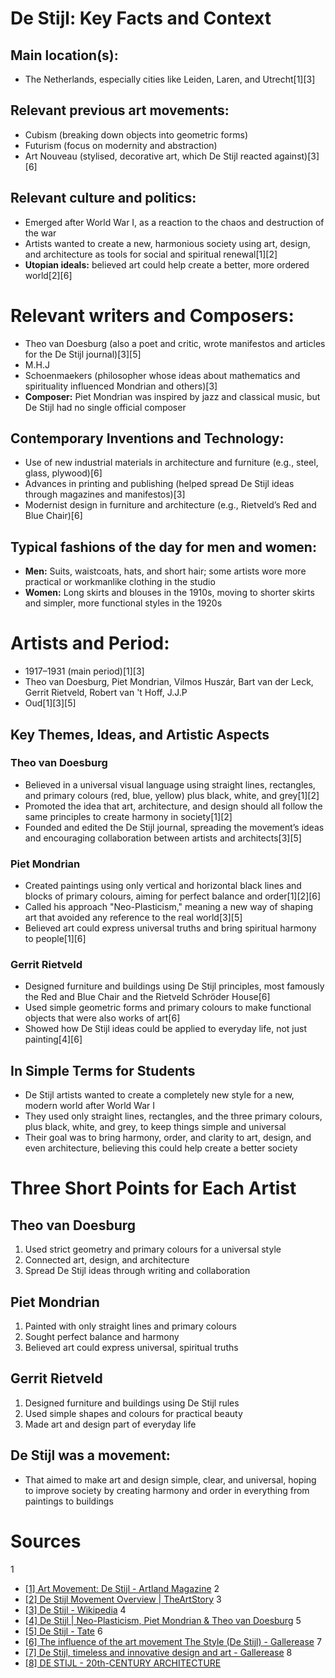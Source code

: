 # De Stijl: Key Facts and Context
## Main location(s):  
- The Netherlands, especially cities like Leiden, Laren, and Utrecht[1][3]
## Relevant previous art movements: 
- Cubism (breaking down objects into geometric forms)
- Futurism (focus on modernity and abstraction)
- Art Nouveau (stylised, decorative art, which De Stijl reacted against)[3][6]
## Relevant culture and politics: 
- Emerged after World War I, as a reaction to the chaos and destruction of the war
- Artists wanted to create a new, harmonious society using art, design, and architecture as tools for social and spiritual renewal[1][2]
- **Utopian ideals:** believed art could help create a better, more ordered world[2][6]
# Relevant writers and Composers:
- Theo van Doesburg (also a poet and critic, wrote manifestos and articles for the De Stijl journal)[3][5]
- M.H.J
- Schoenmaekers (philosopher whose ideas about mathematics and spirituality influenced Mondrian and others)[3]
- **Composer:** Piet Mondrian was inspired by jazz and classical music, but De Stijl had no single official composer
## Contemporary Inventions and Technology: 
- Use of new industrial materials in architecture and furniture (e.g., steel, glass, plywood)[6]
- Advances in printing and publishing (helped spread De Stijl ideas through magazines and manifestos)[3]
- Modernist design in furniture and architecture (e.g., Rietveld’s Red and Blue Chair)[6]
## Typical fashions of the day for men and women:  
- **Men:** Suits, waistcoats, hats, and short hair; some artists wore more practical or workmanlike clothing in the studio
- **Women:**  Long skirts and blouses in the 1910s, moving to shorter skirts and simpler, more functional styles in the 1920s
# Artists and Period:  
- 1917–1931 (main period)[1][3]
- Theo van Doesburg, Piet Mondrian, Vilmos Huszár, Bart van der Leck, Gerrit Rietveld, Robert van 't Hoff, J.J.P
- Oud[1][3][5]
## Key Themes, Ideas, and Artistic Aspects
### Theo van Doesburg
- Believed in a universal visual language using straight lines, rectangles, and primary colours (red, blue, yellow) plus black, white, and grey[1][2]
- Promoted the idea that art, architecture, and design should all follow the same principles to create harmony in society[1][2]
- Founded and edited the De Stijl journal, spreading the movement’s ideas and encouraging collaboration between artists and architects[3][5]
### Piet Mondrian
- Created paintings using only vertical and horizontal black lines and blocks of primary colours, aiming for perfect balance and order[1][2][6]
- Called his approach "Neo-Plasticism," meaning a new way of shaping art that avoided any reference to the real world[3][5]
- Believed art could express universal truths and bring spiritual harmony to people[1][6]
### Gerrit Rietveld
- Designed furniture and buildings using De Stijl principles, most famously the Red and Blue Chair and the Rietveld Schröder House[6]
- Used simple geometric forms and primary colours to make functional objects that were also works of art[6]
- Showed how De Stijl ideas could be applied to everyday life, not just painting[4][6]
## In Simple Terms for Students
- De Stijl artists wanted to create a completely new style for a new, modern world after World War I
- They used only straight lines, rectangles, and the three primary colours, plus black, white, and grey, to keep things simple and universal
- Their goal was to bring harmony, order, and clarity to art, design, and even architecture, believing this could help create a better society
# Three Short Points for Each Artist
## Theo van Doesburg
1. Used strict geometry and primary colours for a universal style
2. Connected art, design, and architecture
3. Spread De Stijl ideas through writing and collaboration
## Piet Mondrian
1. Painted with only straight lines and primary colours
2. Sought perfect balance and harmony
3. Believed art could express universal, spiritual truths
## Gerrit Rietveld
1. Designed furniture and buildings using De Stijl rules
2. Used simple shapes and colours for practical beauty
3. Made art and design part of everyday life
## De Stijl was a movement: 
- That aimed to make art and design simple, clear, and universal, hoping to improve society by creating harmony and order in everything from paintings to buildings
# Sources
1
- [[1] Art Movement: De Stijl - Artland Magazine](https://magazine.artland.com/art-movement-de-stijl/)
2
- [[2] De Stijl Movement Overview | TheArtStory](https://www.theartstory.org/movement/de-stijl/)
3
- [[3] De Stijl - Wikipedia](https://en.wikipedia.org/wiki/De_Stijl)
4
- [[4] De Stijl | Neo-Plasticism, Piet Mondrian & Theo van Doesburg](https://www.britannica.com/topic/De-Stijl-art)
5
- [[5] De Stijl - Tate](https://www.tate.org.uk/art/art-terms/d/de-stijl)
6
- [[6] The influence of the art movement The Style (De Stijl) - Gallerease](https://static.gallerease.com/en/magazine/articles/the-influence-of-the-art-movement-the-style-de-stijl__31ac335593c5)
7
- [[7] De Stijl, timeless and innovative design and art - Gallerease](https://www.gallerease.com/en/magazine/articles/de-stijl-timeless-and-innovative-design-and-art__1a741385fdc9)
8
- [[8] DE STIJL - 20th-CENTURY ARCHITECTURE](https://architecture-history.org/schools/DE%20STIJL.html)
